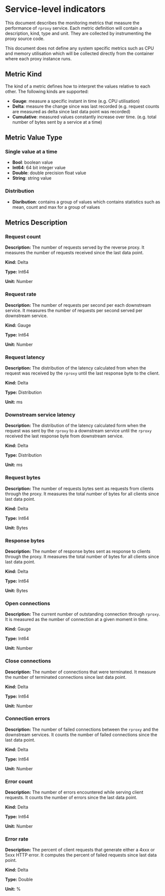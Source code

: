 # Service-level indicators

This document describes the monitoring metrics that measure the performance of `rproxy` service. Each metric definition will contain a description, kind, type and unit. They are collected by instrumenting the proxy source code.

This document does not define any system specific metrics such as CPU and memory utilisation which will be collected directly from the container where each proxy instance runs.

## Metric Kind

The kind of a metric defines how to interpret the values relative to each other. The following kinds are supported:

* __Gauge__: measure a specific instant in time (e.g. CPU utilisation)
* __Delta__: measure the change since was last recorded (e.g. request counts are measured as delta since last data point was recorded)
* __Cumulative__: measured values constantly increase over time. (e.g. total number of bytes sent by a service at a time)

## Metric Value Type 

### Single value at a time

* __Bool__: boolean value
* __Int64__: 64 bit integer value
* __Double__: double precision float value
* __String__: string value

### Distribution 

* __Disribution__: contains a group of values which contains statistics such as mean, count and max for a group of values

## Metrics Description

### Request count

**Description:** The number of requests served by the reverse proxy. It measures the number of requests received since the last data point.

**Kind:** Delta

**Type:** Int64

**Unit:** Number

### Request rate

**Description:** The number of requests per second per each downstream service. It measures the number of requests per second served per downstream service.

**Kind:** Gauge

**Type:** Int64

**Unit:** Number

### Request latency

**Description:** The distribution of the latency calculated from when the request was received by the `rproxy` until the last response byte to the client.

**Kind:** Delta

**Type:** Distribution

**Unit:** ms

### Downstream service latency

**Description:** The distribution of the latency calculated form when the request was sent by the `rproxy` to a downstream service until the `rproxy` received the last response byte from downstream service.

**Kind:** Delta

**Type:**  Distribution

**Unit:** ms

### Request bytes

**Description:** The number of requests bytes sent as requests from clients through the proxy. It measures the total number of bytes for all clients since last data point.

**Kind:** Delta

**Type:** Int64

**Unit:** Bytes

### Response bytes

**Description:** The number of response bytes sent as response to clients through the proxy. It measures the total number of bytes for all clients since last data point.

**Kind:** Delta

**Type:** Int64

**Unit:** Bytes

### Open connections

**Description:** The current number of outstanding connection through `rproxy`. It is measured as the number of connection at a given moment in time. 

**Kind:** Gauge

**Type:** Int64

**Unit:** Number

### Close connections

**Description:** The number of connections that were terminated. It measure the number of terminated connections since last data point.

**Kind:** Delta

**Type:** Int64

**Unit:** Number

### Connection errors

**Description:** The number of failed connections between the `rproxy` and the downstream services. It counts the number of failed connections since the last data point.

**Kind:** Delta

**Type:** Int64

**Unit:** Number

### Error count

**Description:** The number of errors encountered while serving client requests. It counts the number of errors since the last data point.

**Kind:** Delta

**Type:** Int64

**Unit:** Number

### Error rate

**Description:** The percent of client requests that generate either a 4xxx or 5xxx HTTP error. It computes the percent of failed requests since last data point.

**Kind:** Delta

**Type:** Double

**Unit:** %

